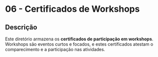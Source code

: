 # 06 - Certificados de Workshops

## Descrição

Este diretório armazena os **certificados de participação em workshops**. Workshops são eventos curtos e focados, e estes certificados atestam o comparecimento e a participação nas atividades.
